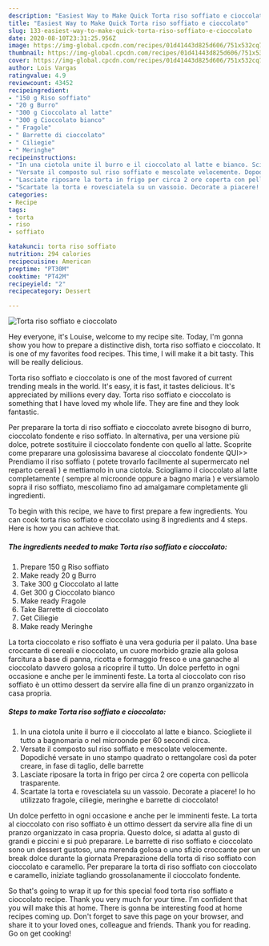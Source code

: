 ```yaml
---
description: "Easiest Way to Make Quick Torta riso soffiato e cioccolato"
title: "Easiest Way to Make Quick Torta riso soffiato e cioccolato"
slug: 133-easiest-way-to-make-quick-torta-riso-soffiato-e-cioccolato
date: 2020-08-10T23:31:25.956Z
image: https://img-global.cpcdn.com/recipes/01d41443d825d606/751x532cq70/torta-riso-soffiato-e-cioccolato-recipe-main-photo.jpg
thumbnail: https://img-global.cpcdn.com/recipes/01d41443d825d606/751x532cq70/torta-riso-soffiato-e-cioccolato-recipe-main-photo.jpg
cover: https://img-global.cpcdn.com/recipes/01d41443d825d606/751x532cq70/torta-riso-soffiato-e-cioccolato-recipe-main-photo.jpg
author: Lois Vargas
ratingvalue: 4.9
reviewcount: 43452
recipeingredient:
- "150 g Riso soffiato"
- "20 g Burro"
- "300 g Cioccolato al latte"
- "300 g Cioccolato bianco"
- " Fragole"
- " Barrette di cioccolato"
- " Ciliegie"
- " Meringhe"
recipeinstructions:
- "In una ciotola unite il burro e il cioccolato al latte e bianco. Sciogliete il tutto a bagnomaria o nel microonde per 60 secondi circa."
- "Versate il composto sul riso soffiato e mescolate velocemente. Dopodiché versate in uno stampo quadrato o rettangolare così da poter creare, in fase di taglio, delle barrette"
- "Lasciate riposare la torta in frigo per circa 2 ore coperta con pellicola trasparente."
- "Scartate la torta e rovesciatela su un vassoio. Decorate a piacere! Io ho utilizzato fragole, ciliegie, meringhe e barrette di cioccolato!"
categories:
- Recipe
tags:
- torta
- riso
- soffiato

katakunci: torta riso soffiato 
nutrition: 294 calories
recipecuisine: American
preptime: "PT30M"
cooktime: "PT42M"
recipeyield: "2"
recipecategory: Dessert

---
```



![Torta riso soffiato e cioccolato](https://img-global.cpcdn.com/recipes/01d41443d825d606/751x532cq70/torta-riso-soffiato-e-cioccolato-recipe-main-photo.jpg)

Hey everyone, it's Louise, welcome to my recipe site. Today, I'm gonna show you how to prepare a distinctive dish, torta riso soffiato e cioccolato. It is one of my favorites food recipes. This time, I will make it a bit tasty. This will be really delicious.

Torta riso soffiato e cioccolato is one of the most favored of current trending meals in the world. It's easy, it is fast, it tastes delicious. It's appreciated by millions every day. Torta riso soffiato e cioccolato is something that I have loved my whole life. They are fine and they look fantastic.

Per preparare la torta di riso soffiato e cioccolato avrete bisogno di burro, cioccolato fondente e riso soffiato. In alternativa, per una versione più dolce, potrete sostituire il cioccolato fondente con quello al latte. Scoprite come preparare una golosissima bavarese al cioccolato fondente QUI&gt;&gt; Prendiamo il riso soffiato ( potete trovarlo facilmente al supermercato nel reparto cereali ) e mettiamolo in una ciotola. Sciogliamo il cioccolato al latte completamente ( sempre al microonde oppure a bagno maria ) e versiamolo sopra il riso soffiato, mescoliamo fino ad amalgamare completamente gli ingredienti.


To begin with this recipe, we have to first prepare a few ingredients. You can cook torta riso soffiato e cioccolato using 8 ingredients and 4 steps. Here is how you can achieve that.

<!--inarticleads1-->

##### The ingredients needed to make Torta riso soffiato e cioccolato:

1. Prepare 150 g Riso soffiato
1. Make ready 20 g Burro
1. Take 300 g Cioccolato al latte
1. Get 300 g Cioccolato bianco
1. Make ready  Fragole
1. Take  Barrette di cioccolato
1. Get  Ciliegie
1. Make ready  Meringhe


La torta cioccolato e riso soffiato è una vera goduria per il palato. Una base croccante di cereali e cioccolato, un cuore morbido grazie alla golosa farcitura a base di panna, ricotta e formaggio fresco e una ganache al cioccolato davvero golosa a ricoprire il tutto. Un dolce perfetto in ogni occasione e anche per le imminenti feste. La torta al cioccolato con riso soffiato è un ottimo dessert da servire alla fine di un pranzo organizzato in casa propria. 

<!--inarticleads2-->

##### Steps to make Torta riso soffiato e cioccolato:

1. In una ciotola unite il burro e il cioccolato al latte e bianco. Sciogliete il tutto a bagnomaria o nel microonde per 60 secondi circa.
1. Versate il composto sul riso soffiato e mescolate velocemente. Dopodiché versate in uno stampo quadrato o rettangolare così da poter creare, in fase di taglio, delle barrette
1. Lasciate riposare la torta in frigo per circa 2 ore coperta con pellicola trasparente.
1. Scartate la torta e rovesciatela su un vassoio. Decorate a piacere! Io ho utilizzato fragole, ciliegie, meringhe e barrette di cioccolato!


Un dolce perfetto in ogni occasione e anche per le imminenti feste. La torta al cioccolato con riso soffiato è un ottimo dessert da servire alla fine di un pranzo organizzato in casa propria. Questo dolce, si adatta al gusto di grandi e piccini e si può preparare. Le barrette di riso soffiato e cioccolato sono un dessert gustoso, una merenda golosa o uno sfizio croccante per un break dolce durante la giornata Preparazione della torta di riso soffiato con cioccolato e caramello. Per preparare la torta di riso soffiato con cioccolato e caramello, iniziate tagliando grossolanamente il cioccolato fondente. 

So that's going to wrap it up for this special food torta riso soffiato e cioccolato recipe. Thank you very much for your time. I'm confident that you will make this at home. There is gonna be interesting food at home recipes coming up. Don't forget to save this page on your browser, and share it to your loved ones, colleague and friends. Thank you for reading. Go on get cooking!
